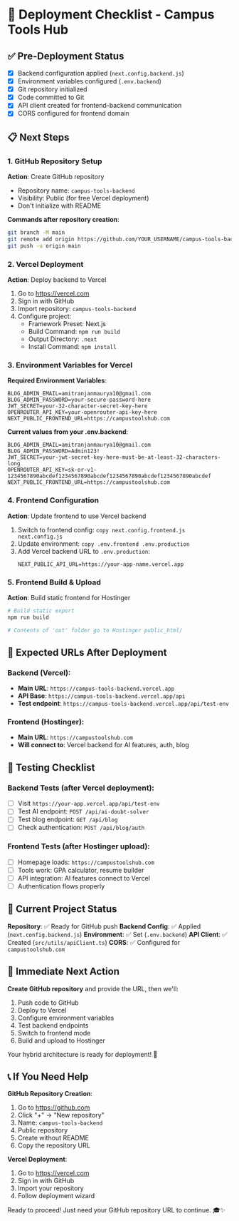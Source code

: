 # 🚀 Deployment Checklist - Campus Tools Hub

## ✅ Pre-Deployment Status
- [x] Backend configuration applied (`next.config.backend.js`)
- [x] Environment variables configured (`.env.backend`)
- [x] Git repository initialized
- [x] Code committed to Git
- [x] API client created for frontend-backend communication
- [x] CORS configured for frontend domain

## 📋 Next Steps

### 1. GitHub Repository Setup
**Action**: Create GitHub repository
- Repository name: `campus-tools-backend`
- Visibility: Public (for free Vercel deployment)
- Don't initialize with README

**Commands after repository creation**:
```bash
git branch -M main
git remote add origin https://github.com/YOUR_USERNAME/campus-tools-backend.git
git push -u origin main
```

### 2. Vercel Deployment
**Action**: Deploy backend to Vercel
1. Go to https://vercel.com
2. Sign in with GitHub
3. Import repository: `campus-tools-backend`
4. Configure project:
   - Framework Preset: Next.js
   - Build Command: `npm run build`
   - Output Directory: `.next`
   - Install Command: `npm install`

### 3. Environment Variables for Vercel
**Required Environment Variables**:
```
BLOG_ADMIN_EMAIL=amitranjanmaurya10@gmail.com
BLOG_ADMIN_PASSWORD=your-secure-password-here
JWT_SECRET=your-32-character-secret-key-here
OPENROUTER_API_KEY=your-openrouter-api-key-here
NEXT_PUBLIC_FRONTEND_URL=https://campustoolshub.com
```

**Current values from your .env.backend**:
```
BLOG_ADMIN_EMAIL=amitranjanmaurya10@gmail.com
BLOG_ADMIN_PASSWORD=Admin123!
JWT_SECRET=your-jwt-secret-key-here-must-be-at-least-32-characters-long
OPENROUTER_API_KEY=sk-or-v1-1234567890abcdef1234567890abcdef1234567890abcdef1234567890abcdef
NEXT_PUBLIC_FRONTEND_URL=https://campustoolshub.com
```

### 4. Frontend Configuration
**Action**: Update frontend to use Vercel backend
1. Switch to frontend config: `copy next.config.frontend.js next.config.js`
2. Update environment: `copy .env.frontend .env.production`
3. Add Vercel backend URL to `.env.production`:
   ```
   NEXT_PUBLIC_API_URL=https://your-app-name.vercel.app
   ```

### 5. Frontend Build & Upload
**Action**: Build static frontend for Hostinger
```bash
# Build static export
npm run build

# Contents of 'out' folder go to Hostinger public_html/
```

## 🔗 Expected URLs After Deployment

### Backend (Vercel):
- **Main URL**: `https://campus-tools-backend.vercel.app`
- **API Base**: `https://campus-tools-backend.vercel.app/api`
- **Test endpoint**: `https://campus-tools-backend.vercel.app/api/test-env`

### Frontend (Hostinger):
- **Main URL**: `https://campustoolshub.com`
- **Will connect to**: Vercel backend for AI features, auth, blog

## 🧪 Testing Checklist

### Backend Tests (after Vercel deployment):
- [ ] Visit `https://your-app.vercel.app/api/test-env`
- [ ] Test AI endpoint: `POST /api/ai-doubt-solver`
- [ ] Test blog endpoint: `GET /api/blog`
- [ ] Check authentication: `POST /api/blog/auth`

### Frontend Tests (after Hostinger upload):
- [ ] Homepage loads: `https://campustoolshub.com`
- [ ] Tools work: GPA calculator, resume builder
- [ ] API integration: AI features connect to Vercel
- [ ] Authentication flows properly

## 📝 Current Project Status

**Repository**: ✅ Ready for GitHub push
**Backend Config**: ✅ Applied (`next.config.backend.js`)
**Environment**: ✅ Set (`.env.backend`)
**API Client**: ✅ Created (`src/utils/apiClient.ts`)
**CORS**: ✅ Configured for `campustoolshub.com`

## 🎯 Immediate Next Action

**Create GitHub repository** and provide the URL, then we'll:
1. Push code to GitHub
2. Deploy to Vercel
3. Configure environment variables
4. Test backend endpoints
5. Switch to frontend mode
6. Build and upload to Hostinger

Your hybrid architecture is ready for deployment! 🚀

## 📞 If You Need Help

**GitHub Repository Creation**:
1. Go to https://github.com
2. Click "+" → "New repository"
3. Name: `campus-tools-backend`
4. Public repository
5. Create without README
6. Copy the repository URL

**Vercel Deployment**:
1. Go to https://vercel.com
2. Sign in with GitHub
3. Import your repository
4. Follow deployment wizard

Ready to proceed! Just need your GitHub repository URL to continue. 🎓✨
